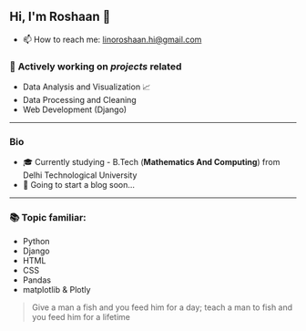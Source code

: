 <!--
**Chronos-Asteri/Chronos-Asteri** is a ✨ _special_ ✨ repository because its `README.md` (this file) appears on your GitHub profile.

Here are some ideas to get you started:

- 🔭 I’m currently working on ...
- 🌱 I’m currently learning ...
- 👯 I’m looking to collaborate on ...
- 🤔 I’m looking for help with ...
- 💬 Ask me about ...
- 📫 How to reach me: ...
- 😄 Pronouns: ...
- ⚡ Fun fact: ...
-->

## Hi, I'm Roshaan 👋
- 📫 How to reach me: linoroshaan.hi@gmail.com

### 🔭 __Actively working on *projects* related__ <br>
- Data Analysis and Visualization 📈 
- Data Processing and Cleaning
- Web Development (Django)

***

### __Bio__
- 🎓 Currently studying - B.Tech (**Mathematics And Computing**) from Delhi Technological University
- 📝 Going to start a blog soon...

***

### 📚 __Topic familiar:__
- Python
- Django
- HTML
- CSS
- Pandas
- matplotlib & Plotly

> Give a man a fish and you feed him for a day; teach a man to fish and you feed him for a lifetime
